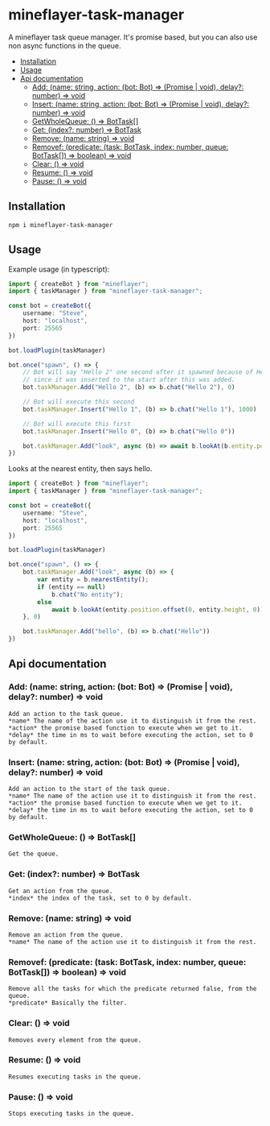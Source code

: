 # mineflayer-task-manager

A mineflayer task queue manager. It's promise based, but you can also use non async functions in the queue.

<!-- START doctoc generated TOC please keep comment here to allow auto update -->
<!-- DON'T EDIT THIS SECTION, INSTEAD RE-RUN doctoc TO UPDATE -->


- [Installation](#installation)
- [Usage](#usage)
- [Api documentation](#api-documentation)
  - [Add: (name: string, action: (bot: Bot) => (Promise<any> | void), delay?: number) => void](#add-name-string-action-bot-bot--promiseany--void-delay-number--void)
  - [Insert: (name: string, action: (bot: Bot) => (Promise<any> | void), delay?: number) => void](#insert-name-string-action-bot-bot--promiseany--void-delay-number--void)
  - [GetWholeQueue: () => BotTask[]](#getwholequeue---bottask)
  - [Get: (index?: number) => BotTask](#get-index-number--bottask)
  - [Remove: (name: string) => void](#remove-name-string--void)
  - [Removef: (predicate: (task: BotTask, index: number, queue: BotTask[]) => boolean) => void](#removef-predicate-task-bottask-index-number-queue-bottask--boolean--void)
  - [Clear: () => void](#clear---void)
  - [Resume: () => void](#resume---void)
  - [Pause: () => void](#pause---void)

<!-- END doctoc generated TOC please keep comment here to allow auto update -->

## Installation
    npm i mineflayer-task-manager

## Usage
Example usage (in typescript):
```ts
import { createBot } from "mineflayer";
import { taskManager } from "mineflayer-task-manager";

const bot = createBot({
    username: "Steve",
    host: "localhost",
    port: 25565
})

bot.loadPlugin(taskManager)

bot.once("spawn", () => {
    // Bot will say "Hello 2" one second after it spawned because of Hello 1 executing after 1000 ms,
    // since it was inserted to the start after this was added.
    bot.taskManager.Add("Hello 2", (b) => b.chat("Hello 2"), 0)

    // Bot will execute this second
    bot.taskManager.Insert("Hello 1", (b) => b.chat("Hello 1"), 1000)

    // Bot will execute this first
    bot.taskManager.Insert("Hello 0", (b) => b.chat("Hello 0"))

    bot.taskManager.Add("look", async (b) => await b.lookAt(b.entity.position.offset(0, 0, 1)), 0)
})
```

Looks at the nearest entity, then says hello.
```ts
import { createBot } from "mineflayer";
import { taskManager } from "mineflayer-task-manager";

const bot = createBot({
    username: "Steve",
    host: "localhost",
    port: 25565
})

bot.loadPlugin(taskManager)

bot.once("spawn", () => {
    bot.taskManager.Add("look", async (b) => {
        var entity = b.nearestEntity();
        if (entity == null)
            b.chat("No entity");
        else
            await b.lookAt(entity.position.offset(0, entity.height, 0))
    }, 0)

    bot.taskManager.Add("hello", (b) => b.chat("Hello"))
})
```

## Api documentation

### Add: (name: string, action: (bot: Bot) => (Promise<any> | void), delay?: number) => void
	Add an action to the task queue.
	*name* The name of the action use it to distinguish it from the rest.
	*action* the promise based function to execute when we get to it.
	*delay* the time in ms to wait before executing the action, set to 0 by default.

### Insert: (name: string, action: (bot: Bot) => (Promise<any> | void), delay?: number) => void
	Add an action to the start of the task queue.
	*name* The name of the action use it to distinguish it from the rest.
	*action* the promise based function to execute when we get to it.
	*delay* the time in ms to wait before executing the action, set to 0 by default.

### GetWholeQueue: () => BotTask[]
	Get the queue.

### Get: (index?: number) => BotTask
	Get an action from the queue.
	*index* the index of the task, set to 0 by default.

### Remove: (name: string) => void
	Remove an action from the queue.
	*name* The name of the action use it to distinguish it from the rest.

### Removef: (predicate: (task: BotTask, index: number, queue: BotTask[]) => boolean) => void
    Remove all the tasks for which the predicate returned false, from the queue.
    *predicate* Basically the filter.

### Clear: () => void
    Removes every element from the queue.

### Resume: () => void
	Resumes executing tasks in the queue.

### Pause: () => void
	Stops executing tasks in the queue.